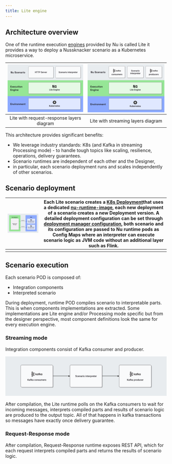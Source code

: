 ```yaml
---
title: Lite engine
---
```


## Architecture overview

One of the runtime execution [engines](../GLOSSARY.md#engine) provided by Nu is called Lite
it provides a way to deploy a Nussknacker scenario as a Kubernetes microservice.

| ![Lite with request-response layers diagram](./img/lite_rr_layers.png) | ![Lite with streaming layers diagram](./img/lite_layers.png) |
|:--:|:--:|
| Lite with request-response layers diagram | Lite with streaming layers diagram |

This architecture provides significant benefits:
* We leverage industry standards: K8s (and Kafka in streaming Processing mode) - to handle tough topics like scaling, 
resilience, operations, delivery guarantees.
* Scenario runtimes are independent of each other and the Designer,
* in particular, each scenario deployment runs and scales independently of other scenarios.


## Scenario deployment

| ![K8s deployment diagram](./img/lite_deployment.png) | Each Lite scenario creates a [K8s Deployment](https://kubernetes.io/docs/reference/glossary/?fundamental=true#term-deployment)that uses a dedicated [nu-runtime-image](https://hub.docker.com/r/touk/nussknacker-lite-runtime-app), each new deployment of a scenario creates a new Deployment version. A detailed deployment configuration can be set through [deployment manager configuration](../../installation_configuration_guide/ScenarioDeploymentConfiguration.md), both scenario and its configuration are passed to Nu runtime pods as Config Maps where an interpreter can execute scenario logic as JVM code without an additional layer such as Flink. |
|:--:|:--:|
| | |

## Scenario execution

Each scenario POD is composed of:
* Integration components
* Interpreted scenario

During deployment, runtime POD compiles scenario to interpretable parts. This is when components implementations 
are extracted. Some implementations are Lite engine and/or Processing mode specific but from the designer perspective,
most component definitions look the same for every execution engine.

### Streaming mode

Integration components consist of Kafka consumer and producer.

![Scenario execution overview](./img/lite_scenario.png)

After compilation, the Lite runtime polls on the Kafka consumers to wait for incoming messages,
interprets compiled parts and results of scenario logic are produced to the output topic.
All of that happens in kafka transactions so messages have exactly once delivery guarantee.

### Request-Response mode

After compilation, Request-Response runtime exposes REST API, which for each request
interprets compiled parts and returns the results of scenario logic.
